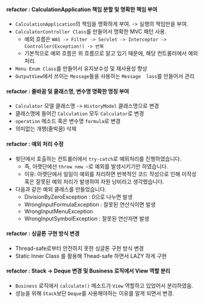 #### refactor : CalculationApplication 책임 분할 및 명확한 책임 부여

- `CalculationApplication`의 책임을 명확하게 부여. -> 실행의 책임만을 부여.
- `CalculatorController Class`를 만들어서 명확한 MVC 패턴 사용.
  - 예외 흐름은 `WAS -> Filter -> Servlet -> Interceptor -> Controller(Exception!) -> 반복`
  - 기본적으로 예외 흐름은 위 흐름으로 알고 있기 때문에, 해당 컨트롤러에서 예외 처리.
- `Menu Enum Class`를 만들어서 유지보수성 및 재사용성 향상
- `OutputView`에서 쓰이는 `Message`들을 사용하는 `Message  lass`를 만들어서 관리

#### refactor : 줄바꿈 및 클래스명, 변수명 명확한 명칭 부여

- `Calculator` 모델 클래스명  -> `HistoryModel` 클래스명으로 변경
- 클래스명에 들어간 `Calculation` 모두 `Calculator`로 변경 
- `operation` 메소드 혹은 변수명 `formula`로 변경
- 의미없는 개행(줄박꿈) 삭제

#### refactor : 예외 처리 수정

- 윗단에서 호출하는 컨트롤러에서 `try-catch`로 예외처리를 진행하였습니다.
  - 즉, 아랫단에선 `throw new ~`로 예외를 발생시키기만 하였습니다. 
  - 이유: 아랫단에서 일일이 예외를 처리하면 반복적인 코드 작성으로 인해 미작성 혹은 잘못된 예외 처리가 발생하여 자원 낭비라고 생각했습니다.
- 다음과 같은 예외 클래스를 만들었습니다.
  - DivisionByZeroException : 0으로 나누면 발생
  - WrongInputFormulaException : 잘못된 연산식이면 발생
  - WrongInputMenuException
  - WrongInputSymbolException : 잘못된 연산자면 발생

#### refactor : 싱글톤 구현 방식 변경

- Thread-safe로부터 안전하지 못한 싱글톤 구현 방식 변경
- Static Inner Class 를 활용해 Thead-safe 하면서 LAZY 하게 구현

#### refactor : Stack -> Deque 변경 및 Business 로직에서 View 역할 분리

- `Business` 로직에서 `calculate()` 메소드가 `View` 역할하고 있었어서 분리하였음.
- 성능을 위해 `Stack`보단 `Deque`를 사용해야하는 이유를 알게 되면서 변경. 